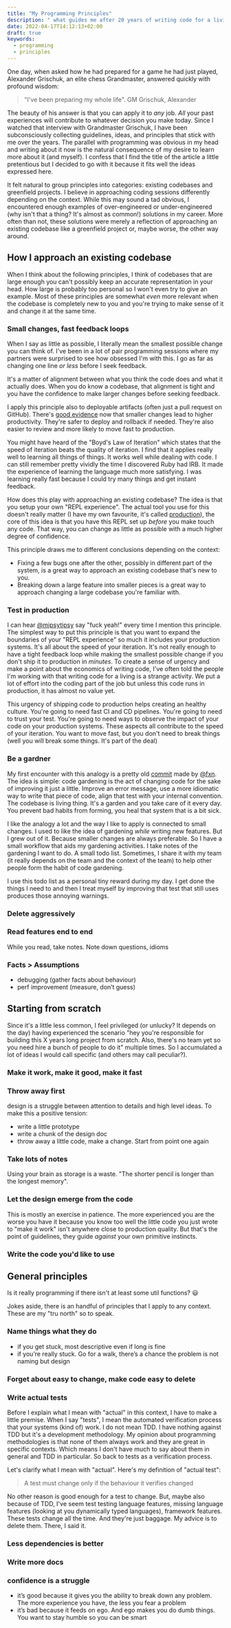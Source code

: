 ```yaml
---
title: "My Programming Principles"
description: " what guides me after 20 years of writing code for a living"
date: 2022-04-17T14:12:13+02:00
draft: true
keywords:
  - programming
  - principles
---
```


One day, when asked how he had prepared for a game he had just played, Alexander
Grischuk, an elite chess Grandmaster, answered quickly with profound wisdom:

> "I've been preparing my whole life". GM Grischuk, Alexander

The beauty of his answer is that you can apply it to _any_ job. _All_ your past
experiences will contribute to whatever decision you make today. Since I watched
that interview with Grandmaster Grischuk, I have been subconsciously collecting
guidelines, ideas, and principles that stick with me over the years. The
parallel with programming was obvious in my head and writing about it now is the
natural consequence of my desire to learn more about it (and myself). I confess
that I find the title of the article a little pretentious but I decided to go
with it because it fits well the ideas expressed here.

It felt natural to group principles into categories: existing codebases and
greenfield projects. I believe in approaching coding sessions differently
depending on the context. While this may sound a tad obvious, I encountered
enough examples of over-engineered or under-engineered (why isn't that a thing?
It's almost as common!) solutions in my career. More often than not, these
solutions were merely a reflection of approaching an existing codebase like a
greenfield project or, maybe worse, the other way around.

## How I approach an existing codebase

When I think about the following principles, I think of codebases that are large
enough you can't possibly keep an accurate representation in your head. How
large is probably too personal so I won't even try to give an example. Most of
these principles are somewhat _even_ more relevant when the codebase is
completely new to you and you're trying to make sense of it and change it at the
same time.

### Small changes, fast feedback loops

When I say as little as possible, I literally mean the smallest possible change
you can think of. I've been in a lot of pair programming sessions where my
partners were surprised to see how obsessed I'm with this. I go as far as
changing one line _or less_ before I seek feedback.

It's a matter of alignment between what you think the code does and what it
actually does. When you do know a codebase, that alignment is tight and you have
the confidence to make larger changes before seeking feedback.

I apply this principle also to deployable artifacts (often just a pull request
on GitHub). There's [good
evidence](https://www.goodreads.com/book/show/35747076-accelerate) now that
smaller changes lead to higher productivity. They're safer to deploy and
rollback if needed. They're also easier to review and more likely to move fast
to production.

You might have heard of the "Boyd's Law of Iteration" which states that the
speed of iteration beats the quality of iteration. I find that it applies really
well to learning all things of things. It works well while dealing with code. I
can still remember pretty vividly the time I discovered Ruby had IRB. It made
the experience of learning the language much more satisfying. I was learning
really fast because I could try many things and get instant feedback.

How does this play with approaching an existing codebase? The idea is that you
setup your own "REPL experience". The actual tool you use for this doesn't
really matter (I have my own favourite, it's called
[production](#test-in-production)), the core of this idea is that you have this
REPL set up _before_ you make touch any code. That way, you can change as little
as possible with a much higher degree of confidence.

This principle draws me to different conclusions depending on the context:

- Fixing a few bugs one after the other, possibly in different part of the
  system, is a great way to approach an existing codebase that's new to you.
- Breaking down a large feature into smaller pieces is a great way to approach
  changing a large codebase you're familiar with.

### Test in production

I can hear [@mipsytipsy](https://twitter.com/mipsytipsy) say "fuck yeah!" every
time I mention this principle. The simplest way to put this principle is that
you want to expand the boundaries of your "REPL experience" so much it includes
your production systems. It's all about the speed of your iteration. It's not
really enough to have a tight feedback loop while making the smallest possible
change if you don't ship it to production in _minutes_. To create a sense of
urgency and make a point about the economics of writing code, I've often told
the people I'm working with that writing code for a living is a strange
activity. We put a lot of effort into the coding part of the job but unless this
code runs in production, it has almost no value yet.

This urgency of shipping code to production helps creating an healthy culture.
You're going to need fast CI and CD pipelines. You're going to need to trust
your test. You're going to need ways to observe the impact of your code on your
production systems. These aspects all contribute to the speed of your iteration.
You want to move fast, but you don't need to break things (well you will break
some things. It's part of the deal)

### Be a gardner

My first encounter with this analogy is a pretty old
[commit](https://github.com/rails/rails/commit/fb6b80562041e8d2378cad1b51f8c234fe76fd5e)
made by [@fxn](https://twitter.com/fxn). The idea is simple: code gardening is
the act of changing code for the sake of improving it just a little. Improve an
error message, use a more idiomatic way to write that piece of code, align that
test with your internal convention. The codebase is living thing. It's a garden
and you take care of it every day. You prevent bad habits from forming, you heal
that system that is a bit sick.

I like the analogy a lot and the way I like to apply is connected to small
changes. I used to like the idea of gardening _while_ writing new features. But
I grew out of it. Because smaller changes are always preferable. So I have a
small workflow that aids my gardening activities. I take notes of the gardening
I want to do. A small todo list. Sometimes, I share it with my team (it really
depends on the team and the context of the team) to help other people form the
habit of code gardening.

I use this todo list as a personal tiny reward during my day. I get done the
things I need to and then I treat myself by improving that test that still uses
produces those annoying warnings.

### Delete aggressively

### Read features end to end

While you read, take notes. Note down questions, idioms

### Facts > Assumptions

- debugging (gather facts about behaviour)
- perf improvement (measure, don’t guess)

## Starting from scratch

Since it's a little less common, I feel privileged (or unlucky? It depends on
the day) having experienced the scenario "hey you're responsible for building
this X years long project from scratch. Also, there's no team yet so you need
hire a bunch of people to do it" multiple times. So I accumulated a lot of ideas
I would call specific (and others may call peculiar?).

### Make it work, make it good, make it fast

### Throw away first

design is a struggle between attention to details and high level ideas. To make
this a positive tension:

- write a little prototype
- write a chunk of the design doc
- throw away a little code, make a change. Start from point one again

### Take lots of notes

Using your brain as storage is a waste. "The shorter pencil is longer than the
longest memory".

### Let the design emerge from the code

This is mostly an exercise in patience. The more experienced you are the worse
you have it because you know too well the little code you just wrote to "make it
work" isn't anywhere close to production quality. But that's the point of
guidelines, they guide _against_ your own primitive instincts.

### Write the code you'd like to use

## General principles

Is it really programming if there isn't at least some util functions? 😃

Jokes aside, there is an handful of principles that I apply to any context.
These are my "tru north" so to speak.

### Name things what they do

- if you get stuck, most descriptive even if long is fine
- if you’re really stuck. Go for a walk, there’s a chance the problem is not
  naming but design

### Forget about easy to change, make code easy to delete

### Write actual tests

Before I explain what I mean with "actual" in this context, I have to make a
little premise. When I say "tests", I mean the automated verification process
that your systems (kind of) work. I do not mean TDD. I have nothing against TDD
but it's a development methodology. My opinion about programming methodologies
is that none of them always work and they are great in specific contexts. Which
means I don't have much to say about them in general and TDD in particular. So
back to tests as a verification process.

Let's clarify what I mean with "actual". Here's my definition of "actual test":

> A test must change only if the behaviour it verifies changed

No other reason is good enough for a test to change. But, maybe also because of
TDD, I've seem test testing language features, missing language features
(looking at you dynamically typed languages), framework features. These tests
change all the time. And they're just baggage. My advice is to delete them.
There, I said it.

### Less dependencies is better

### Write more docs

### confidence is a struggle

- it’s good because it gives you the ability to break down any problem. The more experience you have, the less you fear a problem
- it’s bad because it feeds on ego. And ego makes you do dumb things. You want to stay humble so you can be smart
